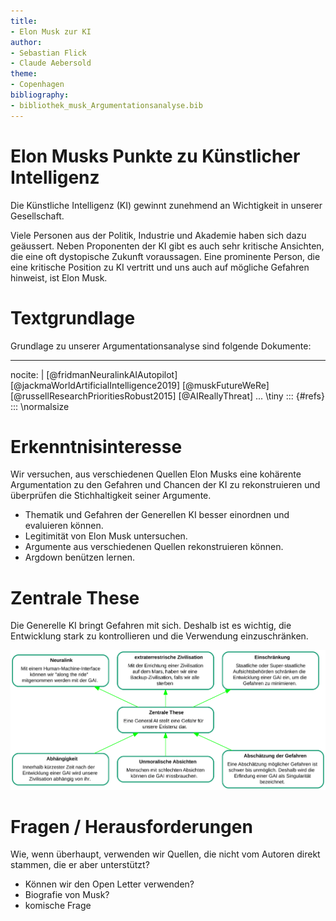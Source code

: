 ```yaml
---
title:
- Elon Musk zur KI
author:
- Sebastian Flick
- Claude Aebersold
theme:
- Copenhagen
bibliography: 
- bibliothek_musk_Argumentationsanalyse.bib
---
```


# Elon Musks Punkte zu Künstlicher Intelligenz
Die Künstliche Intelligenz (KI) gewinnt zunehmend an Wichtigkeit in unserer Gesellschaft.

Viele Personen aus der Politik, Industrie und Akademie haben sich dazu geäussert. Neben Proponenten der KI gibt es auch sehr kritische Ansichten, die eine oft dystopische Zukunft voraussagen. Eine prominente Person, die eine kritische Position zu KI vertritt und uns auch auf mögliche Gefahren hinweist, ist Elon Musk.

# Textgrundlage

Grundlage zu unserer Argumentationsanalyse sind folgende Dokumente:

---
nocite: |
  [@fridmanNeuralinkAIAutopilot]
  [@jackmaWorldArtificialIntelligence2019]
  [@muskFutureWeRe]
  [@russellResearchPrioritiesRobust2015]
  [@AIReallyThreat]
...
\tiny
::: {#refs}
:::
\normalsize

# Erkenntnisinteresse

Wir versuchen, aus verschiedenen Quellen Elon Musks eine kohärente Argumentation zu den Gefahren und Chancen der KI zu rekonstruieren und überprüfen die Stichhaltigkeit seiner Argumente.

- Thematik und Gefahren der Generellen KI besser einordnen und evaluieren können.
- Legitimität von Elon Musk untersuchen.
- Argumente aus verschiedenen Quellen rekonstruieren können.
- Argdown benützen lernen.

# Zentrale These

Die Generelle KI bringt Gefahren mit sich. Deshalb ist es wichtig, die Entwicklung stark zu kontrollieren und die Verwendung einzuschränken.

![Zentrale Thesen](./svg/zentrale_argumente.svg)


# Fragen / Herausforderungen
Wie, wenn überhaupt, verwenden wir Quellen, die nicht vom Autoren direkt stammen, die er aber unterstützt?

- Können wir den Open Letter verwenden?
- Biografie von Musk?
- komische Frage